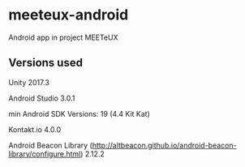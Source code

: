 # meeteux-android
Android app in project MEETeUX

## Versions used
Unity 2017.3

Android Studio 3.0.1

min Android SDK Versions: 19 (4.4 Kit Kat)

Kontakt.io 4.0.0

Android Beacon Library (http://altbeacon.github.io/android-beacon-library/configure.html) 2.12.2